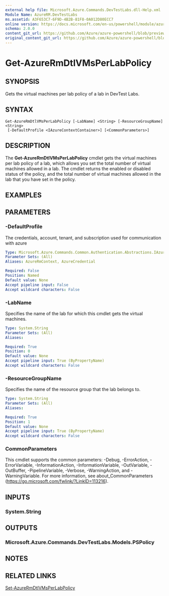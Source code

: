 ```yaml
---
external help file: Microsoft.Azure.Commands.DevTestLabs.dll-Help.xml
Module Name: AzureRM.DevTestLabs
ms.assetid: A3F653C7-6F9D-4B2B-81F8-0A012D80ECC7
online version: https://docs.microsoft.com/en-us/powershell/module/azurerm.devtestlabs/get-azurermdtlvmsperlabpolicy
schema: 2.0.0
content_git_url: https://github.com/Azure/azure-powershell/blob/preview/src/ResourceManager/DevTestLabs/Commands.DevTestLabs/help/Get-AzureRmDtlVMsPerLabPolicy.md
original_content_git_url: https://github.com/Azure/azure-powershell/blob/preview/src/ResourceManager/DevTestLabs/Commands.DevTestLabs/help/Get-AzureRmDtlVMsPerLabPolicy.md
---
```


# Get-AzureRmDtlVMsPerLabPolicy

## SYNOPSIS
Gets the virtual machines per lab policy of a lab in DevTest Labs.

## SYNTAX

```
Get-AzureRmDtlVMsPerLabPolicy [-LabName] <String> [-ResourceGroupName] <String>
 [-DefaultProfile <IAzureContextContainer>] [<CommonParameters>]
```

## DESCRIPTION
The **Get-AzureRmDtlVMsPerLabPolicy** cmdlet gets the virtual machines per lab policy of a lab, which allows you set the total number of virtual machines allowed in a lab.
The cmdlet returns the enabled or disabled status of the policy, and the total number of virtual machines allowed in the lab that you have set in the policy.

## EXAMPLES

## PARAMETERS

### -DefaultProfile
The credentials, account, tenant, and subscription used for communication with azure

```yaml
Type: Microsoft.Azure.Commands.Common.Authentication.Abstractions.IAzureContextContainer
Parameter Sets: (All)
Aliases: AzureRmContext, AzureCredential

Required: False
Position: Named
Default value: None
Accept pipeline input: False
Accept wildcard characters: False
```

### -LabName
Specifies the name of the lab for which this cmdlet gets the virtual machines.

```yaml
Type: System.String
Parameter Sets: (All)
Aliases:

Required: True
Position: 0
Default value: None
Accept pipeline input: True (ByPropertyName)
Accept wildcard characters: False
```

### -ResourceGroupName
Specifies the name of the resource group that the lab belongs to.

```yaml
Type: System.String
Parameter Sets: (All)
Aliases:

Required: True
Position: 1
Default value: None
Accept pipeline input: True (ByPropertyName)
Accept wildcard characters: False
```

### CommonParameters
This cmdlet supports the common parameters: -Debug, -ErrorAction, -ErrorVariable, -InformationAction, -InformationVariable, -OutVariable, -OutBuffer, -PipelineVariable, -Verbose, -WarningAction, and -WarningVariable. For more information, see about_CommonParameters (https://go.microsoft.com/fwlink/?LinkID=113216).

## INPUTS

### System.String

## OUTPUTS

### Microsoft.Azure.Commands.DevTestLabs.Models.PSPolicy

## NOTES

## RELATED LINKS

[Set-AzureRmDtlVMsPerLabPolicy](./Set-AzureRmDtlVMsPerLabPolicy.md)


